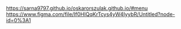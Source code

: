 https://sarna9797.github.io/oskarorszulak.github.io/#menu
https://www.figma.com/file/If0HIQqKrTcys4yW4IyybR/Untitled?node-id=0%3A1
